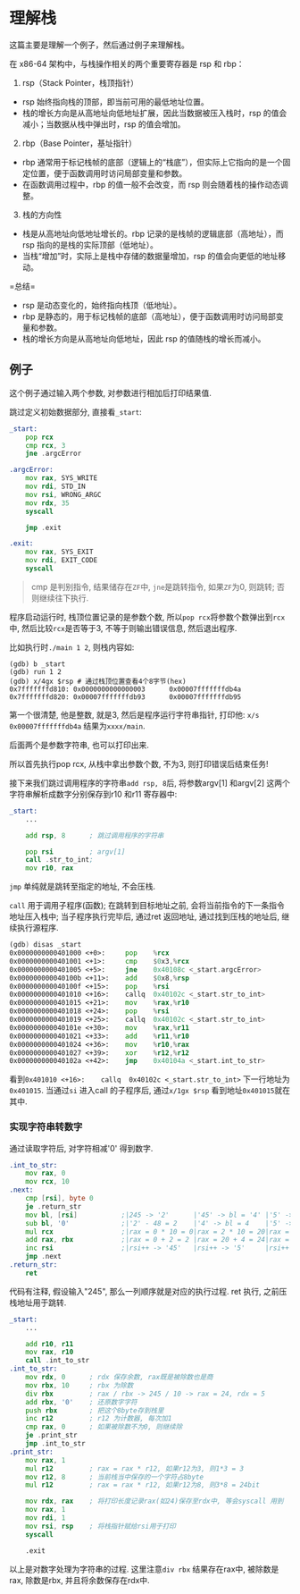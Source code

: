 # 理解栈

这篇主要是理解一个例子，然后通过例子来理解栈。

在 x86-64 架构中，与栈操作相关的两个重要寄存器是 rsp 和 rbp：

1. rsp（Stack Pointer，栈顶指针）

- rsp 始终指向栈的顶部，即当前可用的最低地址位置。
- 栈的增长方向是从高地址向低地址扩展，因此当数据被压入栈时，rsp 的值会减小；当数据从栈中弹出时，rsp 的值会增加。

2. rbp（Base Pointer，基址指针）

- rbp 通常用于标记栈帧的底部（逻辑上的“栈底”），但实际上它指向的是一个固定位置，便于函数调用时访问局部变量和参数。
- 在函数调用过程中，rbp 的值一般不会改变，而 rsp 则会随着栈的操作动态调整。

3. 栈的方向性

- 栈是从高地址向低地址增长的。rbp 记录的是栈帧的逻辑底部（高地址），而 rsp 指向的是栈的实际顶部（低地址）。
- 当栈“增加”时，实际上是栈中存储的数据量增加，rsp 的值会向更低的地址移动。

=总结=

- rsp 是动态变化的，始终指向栈顶（低地址）。
- rbp 是静态的，用于标记栈帧的底部（高地址），便于函数调用时访问局部变量和参数。
- 栈的增长方向是从高地址向低地址，因此 rsp 的值随栈的增长而减小。

## 例子

这个例子通过输入两个参数, 对参数进行相加后打印结果值.

跳过定义初始数据部分, 直接看`_start`:

```asm
_start:
    pop rcx
    cmp rcx, 3
    jne .argcError

.argcError:
    mov rax, SYS_WRITE
    mov rdi, STD_IN
    mov rsi, WRONG_ARGC
    mov rdx, 35
    syscall

    jmp .exit

.exit:
    mov rax, SYS_EXIT
    mov rdi, EXIT_CODE
    syscall
```

> cmp 是判别指令, 结果储存在`ZF`中, `jne`是跳转指令, 如果`ZF`为0, 则跳转; 否则继续往下执行.

程序启动运行时, 栈顶位置记录的是参数个数, 所以`pop rcx`将参数个数弹出到`rcx`中, 然后比较`rcx`是否等于3, 不等于则输出错误信息, 然后退出程序.

比如执行时`./main 1 2`, 则栈内容如:

```
(gdb) b _start
(gdb) run 1 2
(gdb) x/4gx $rsp # 通过栈顶位置查看4个8字节(hex)
0x7fffffffd810: 0x0000000000000003      0x00007fffffffdb4a
0x7fffffffd820: 0x00007fffffffdb93      0x00007fffffffdb95
```

第一个很清楚, 他是整数, 就是3, 然后是程序运行字符串指针, 打印他: `x/s 0x00007fffffffdb4a` 结果为`xxxx/main`.

后面两个是参数字符串, 也可以打印出来.

所以首先执行pop rcx, 从栈中拿出参数个数, 不为3, 则打印错误后结束任务!

接下来我们跳过调用程序的字符串`add rsp, 8`后, 将参数argv[1] 和argv[2] 这两个字符串解析成数字分别保存到r10 和r11 寄存器中:

```asm
_start:
    ...

    add rsp, 8      ; 跳过调用程序的字符串

    pop rsi         ; argv[1]
    call .str_to_int;
    mov r10, rax
```

`jmp` 单纯就是跳转至指定的地址, 不会压栈.

`call` 用于调用子程序(函数); 在跳转到目标地址之前, 会将当前指令的下一条指令地址压入栈中; 当子程序执行完毕后, 通过ret 返回地址, 通过找到压栈的地址后, 继续执行源程序.

```asm
(gdb) disas _start
0x0000000000401000 <+0>:     pop    %rcx
0x0000000000401001 <+1>:     cmp    $0x3,%rcx
0x0000000000401005 <+5>:     jne    0x40108c <_start.argcError>
0x000000000040100b <+11>:    add    $0x8,%rsp
0x000000000040100f <+15>:    pop    %rsi
0x0000000000401010 <+16>:    callq  0x40102c <_start.str_to_int>
0x0000000000401015 <+21>:    mov    %rax,%r10
0x0000000000401018 <+24>:    pop    %rsi
0x0000000000401019 <+25>:    callq  0x40102c <_start.str_to_int>
0x000000000040101e <+30>:    mov    %rax,%r11
0x0000000000401021 <+33>:    add    %r11,%r10
0x0000000000401024 <+36>:    mov    %r10,%rax
0x0000000000401027 <+39>:    xor    %r12,%r12
0x000000000040102a <+42>:    jmp    0x40104a <_start.int_to_str>
```

看到`0x401010 <+16>:    callq  0x40102c <_start.str_to_int>` 下一行地址为`0x401015`. 当通过`si` 进入call 的子程序后, 通过`x/1gx $rsp` 看到地址`0x401015`就在其中.

### 实现字符串转数字

通过读取字符后, 对字符相减'0' 得到数字.

```asm
.int_to_str:
    mov rax, 0
    mov rcx, 10
.next:
    cmp [rsi], byte 0
    je .return_str
    mov bl, [rsi]           ;|245 -> '2'      |'45' -> bl = '4' |'5' -> bl = '5'    |
    sub bl, '0'             ;|'2' - 48 = 2    |'4' -> bl = 4    |'5' -> bl = 5      |
    mul rcx                 ;|rax = 0 * 10 = 0|rax = 2 * 10 = 20|rax = 24 * 10 = 240|
    add rax, rbx            ;|rax = 0 + 2 = 2 |rax = 20 + 4 = 24|rax = 240 + 5 = 245
    inc rsi                 ;|rsi++ -> '45'   |rsi++ -> '5'     |rsi++ -> 0         |
    jmp .next
.return_str:
    ret
```

代码有注释, 假设输入"245", 那么一列顺序就是对应的执行过程. ret 执行, 之前压栈地址用于跳转.

```asm
_start:
    ...

    add r10, r11
    mov rax, r10
    call .int_to_str
.int_to_str:
    mov rdx, 0      ; rdx 保存余数, rax既是被除数也是商
    mov rbx, 10     ; rbx 为除数
    div rbx         ; rax / rbx -> 245 / 10 -> rax = 24, rdx = 5
    add rbx, '0'    ; 还原数字字符
    push rbx        ; 把这个8byte存到栈里
    inc r12         ; r12 为计数器, 每次加1
    cmp rax, 0      ; 如果被除数不为0, 则继续除
    je .print_str
    jmp .int_to_str
.print_str:
    mov rax, 1
    mul r12         ; rax = rax * r12, 如果r12为3, 则1*3 = 3
    mov r12, 8      ; 当前栈当中保存的一个字符占8byte
    mul r12         ; rax = rax * r12, 如果r12为8, 则3*8 = 24bit

    mov rdx, rax    ; 将打印长度记录rax(如24)保存至rdx中, 等会syscall 用到
    mov rax, 1
    mov rdi, 1
    mov rsi, rsp    ; 将栈指针赋给rsi用于打印
    syscall

    .exit
```

以上是对数字处理为字符串的过程. 这里注意`div rbx` 结果存在rax中, 被除数是rax, 除数是rbx, 并且将余数保存在rdx中.